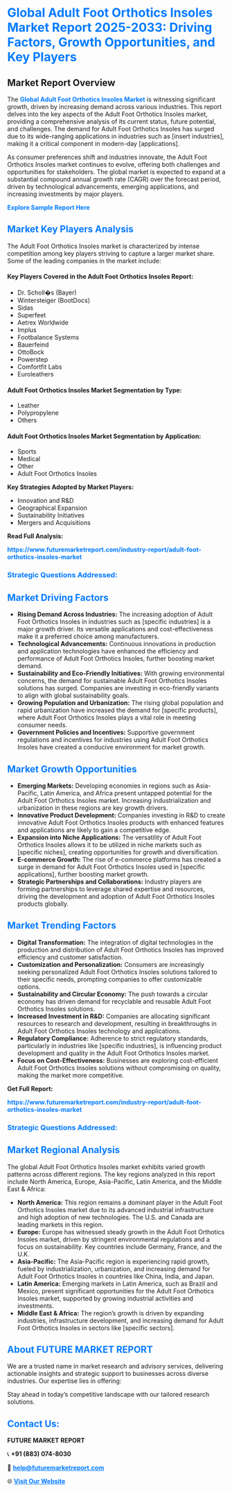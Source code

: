 <h1 style="color: #007BFF;">Global Adult Foot Orthotics Insoles Market Report 2025-2033: Driving Factors, Growth Opportunities, and Key Players</h1>

<section id="overview">
<h2>Market Report Overview</h2>
<p>The <a href="https://www.futuremarketreport.com/industry-report/adult-foot-orthotics-insoles-market" style="color: #007BFF; text-decoration: none;"><strong>Global Adult Foot Orthotics Insoles Market</strong></a> is witnessing significant growth, driven by increasing demand across various industries. This report delves into the key aspects of the Adult Foot Orthotics Insoles market, providing a comprehensive analysis of its current status, future potential, and challenges. The demand for Adult Foot Orthotics Insoles has surged due to its wide-ranging applications in industries such as [insert industries], making it a critical component in modern-day [applications].</p>
<p>As consumer preferences shift and industries innovate, the Adult Foot Orthotics Insoles market continues to evolve, offering both challenges and opportunities for stakeholders. The global market is expected to expand at a substantial compound annual growth rate (CAGR) over the forecast period, driven by technological advancements, emerging applications, and increasing investments by major players.</p>
</section>

<section id="overview">
<p><a href="https://www.futuremarketreport.com/request-sample/reportId=122325" style="color: #007BFF; text-decoration: none;"><strong>Explore Sample Report Here</strong></a></p>
</section>

<section id="key-players">
<h2 style="color: #007BFF;">Market Key Players Analysis</h2>
<p>The Adult Foot Orthotics Insoles market is characterized by intense competition among key players striving to capture a larger market share. Some of the leading companies in the market include:</p>
<h4>Key Players Covered in the Adult Foot Orthotics Insoles Report:</h4>
<ul><li>Dr. Scholl�s (Bayer)</li><li>Wintersteiger (BootDocs)</li><li>Sidas</li><li>Superfeet</li><li>Aetrex Worldwide</li><li>Implus</li><li>Footbalance Systems</li><li>Bauerfeind</li><li>OttoBock</li><li>Powerstep</li><li>Comfortfit Labs</li><li>Euroleathers</li></ul>
<h4>Adult Foot Orthotics Insoles Market Segmentation by Type:</h4>
<ul><li>Leather</li><li>Polypropylene</li><li>Others</li></ul>

<h4>Adult Foot Orthotics Insoles Market Segmentation by Application:</h4>
<ul><li>Sports</li><li>Medical</li><li>Other</li><li>Adult Foot Orthotics Insoles</li></ul>
<p><strong>Key Strategies Adopted by Market Players:</strong></p>
<ul>
<li>Innovation and R&D</li>
<li>Geographical Expansion</li>
<li>Sustainability Initiatives</li>
<li>Mergers and Acquisitions</li>
</ul>
</section>

<section>
<p><strong>Read Full Analysis: </strong></p><a href="https://www.futuremarketreport.com/industry-report/adult-foot-orthotics-insoles-market" style="color: #007BFF; text-decoration: none;"><strong>https://www.futuremarketreport.com/industry-report/adult-foot-orthotics-insoles-market</strong></a>
<h3 style="color: #007BFF;">Strategic Questions Addressed:</h3>
</section>

<section id="driving-factors">
<h2 style="color: #007BFF;">Market Driving Factors</h2>
<ul>
<li><strong>Rising Demand Across Industries:</strong> The increasing adoption of Adult Foot Orthotics Insoles in industries such as [specific industries] is a major growth driver. Its versatile applications and cost-effectiveness make it a preferred choice among manufacturers.</li>
<li><strong>Technological Advancements:</strong> Continuous innovations in production and application technologies have enhanced the efficiency and performance of Adult Foot Orthotics Insoles, further boosting market demand.</li>
<li><strong>Sustainability and Eco-Friendly Initiatives:</strong> With growing environmental concerns, the demand for sustainable Adult Foot Orthotics Insoles solutions has surged. Companies are investing in eco-friendly variants to align with global sustainability goals.</li>
<li><strong>Growing Population and Urbanization:</strong> The rising global population and rapid urbanization have increased the demand for [specific products], where Adult Foot Orthotics Insoles plays a vital role in meeting consumer needs.</li>
<li><strong>Government Policies and Incentives:</strong> Supportive government regulations and incentives for industries using Adult Foot Orthotics Insoles have created a conducive environment for market growth.</li>
</ul>
</section>

<section id="growth-opportunities">
<h2 style="color: #007BFF;">Market Growth Opportunities</h2>
<ul>
<li><strong>Emerging Markets:</strong> Developing economies in regions such as Asia-Pacific, Latin America, and Africa present untapped potential for the Adult Foot Orthotics Insoles market. Increasing industrialization and urbanization in these regions are key growth drivers.</li>
<li><strong>Innovative Product Development:</strong> Companies investing in R&D to create innovative Adult Foot Orthotics Insoles products with enhanced features and applications are likely to gain a competitive edge.</li>
<li><strong>Expansion into Niche Applications:</strong> The versatility of Adult Foot Orthotics Insoles allows it to be utilized in niche markets such as [specific niches], creating opportunities for growth and diversification.</li>
<li><strong>E-commerce Growth:</strong> The rise of e-commerce platforms has created a surge in demand for Adult Foot Orthotics Insoles used in [specific applications], further boosting market growth.</li>
<li><strong>Strategic Partnerships and Collaborations:</strong> Industry players are forming partnerships to leverage shared expertise and resources, driving the development and adoption of Adult Foot Orthotics Insoles products globally.</li>
</ul>
</section>

<section id="trending-factors">
<h2 style="color: #007BFF;">Market Trending Factors</h2>
<ul>
<li><strong>Digital Transformation:</strong> The integration of digital technologies in the production and distribution of Adult Foot Orthotics Insoles has improved efficiency and customer satisfaction.</li>
<li><strong>Customization and Personalization:</strong> Consumers are increasingly seeking personalized Adult Foot Orthotics Insoles solutions tailored to their specific needs, prompting companies to offer customizable options.</li>
<li><strong>Sustainability and Circular Economy:</strong> The push towards a circular economy has driven demand for recyclable and reusable Adult Foot Orthotics Insoles solutions.</li>
<li><strong>Increased Investment in R&D:</strong> Companies are allocating significant resources to research and development, resulting in breakthroughs in Adult Foot Orthotics Insoles technology and applications.</li>
<li><strong>Regulatory Compliance:</strong> Adherence to strict regulatory standards, particularly in industries like [specific industries], is influencing product development and quality in the Adult Foot Orthotics Insoles market.</li>
<li><strong>Focus on Cost-Effectiveness:</strong> Businesses are exploring cost-efficient Adult Foot Orthotics Insoles solutions without compromising on quality, making the market more competitive.</li>
</ul>
</section>

<section>
<p><strong>Get Full Report: </strong></p><a href="https://www.futuremarketreport.com/industry-report/adult-foot-orthotics-insoles-market" style="color: #007BFF; text-decoration: none;"><strong>https://www.futuremarketreport.com/industry-report/adult-foot-orthotics-insoles-market</strong></a>
<h3 style="color: #007BFF;">Strategic Questions Addressed:</h3>
</section>


<section id="regional-analysis">
<h2 style="color: #007BFF;">Market Regional Analysis</h2>
<p>The global Adult Foot Orthotics Insoles market exhibits varied growth patterns across different regions. The key regions analyzed in this report include North America, Europe, Asia-Pacific, Latin America, and the Middle East & Africa:</p>
<ul>
<li><strong>North America:</strong> This region remains a dominant player in the Adult Foot Orthotics Insoles market due to its advanced industrial infrastructure and high adoption of new technologies. The U.S. and Canada are leading markets in this region.</li>
<li><strong>Europe:</strong> Europe has witnessed steady growth in the Adult Foot Orthotics Insoles market, driven by stringent environmental regulations and a focus on sustainability. Key countries include Germany, France, and the U.K.</li>
<li><strong>Asia-Pacific:</strong> The Asia-Pacific region is experiencing rapid growth, fueled by industrialization, urbanization, and increasing demand for Adult Foot Orthotics Insoles in countries like China, India, and Japan.</li>
<li><strong>Latin America:</strong> Emerging markets in Latin America, such as Brazil and Mexico, present significant opportunities for the Adult Foot Orthotics Insoles market, supported by growing industrial activities and investments.</li>
<li><strong>Middle East & Africa:</strong> The region’s growth is driven by expanding industries, infrastructure development, and increasing demand for Adult Foot Orthotics Insoles in sectors like [specific sectors].</li>
</ul>
</section>

<footer>
<h2 style="color: #007BFF;">About FUTURE MARKET REPORT</h2>
<p>We are a trusted name in market research and advisory services, delivering actionable insights and strategic support to businesses across diverse industries. Our expertise lies in offering:</p>

<p>Stay ahead in today’s competitive landscape with our tailored research solutions.</p>

<h2 style="color: #007BFF;">Contact Us:</h2>
<p><strong>FUTURE MARKET REPORT</strong></p>
<p>📞 <strong>+91 (883) 074-8030</strong></p>
<p>📧 <strong><a href="mailto:help@futuremarketreport.com" style="color: #007BFF;">help@futuremarketreport.com</a></strong></p>
<p>🌐 <strong><a href="https://www.futuremarketreport.com/" style="color: #007BFF;">Visit Our Website</a></strong></p>
</footer>